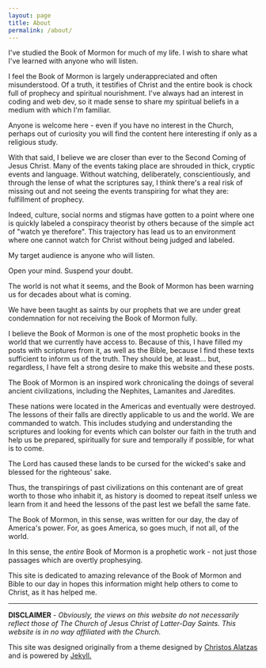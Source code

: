 ```yaml
---
layout: page
title: About
permalink: /about/
---
```


I've studied the Book of Mormon for much of my life. I wish to share what I've learned with anyone who will listen.

I feel the Book of Mormon is largely underappreciated and often misunderstood. Of a truth, it testifies of Christ and the entire book is chock full of prophecy and spiritual nourishment. I've always had an interest in coding and web dev, so it made sense to share my spiritual beliefs in a medium with which I'm familiar.

Anyone is welcome here - even if you have no interest in the Church, perhaps out of curiosity you will find the content here interesting if only as a religious study.

With that said, I believe we are closer than ever to the Second Coming of Jesus Christ. Many of the events taking place are shrouded in thick, cryptic events and language. Without watching, deliberately, conscientiously, and through the lense of what the scriptures say, I think there's a real risk of missing out and not seeing the events transpiring for what they are: fulfillment of prophecy.

Indeed, culture, social norms and stigmas have gotten to a point where one is quickly labeled a conspiracy theorist by others because of the simple act of "watch ye therefore". This trajectory has lead us to an environment where one cannot watch for Christ without being judged and labeled.

My target audience is anyone who will listen.

Open your mind. Suspend your doubt.

The world is not what it seems, and the Book of Mormon has been warning us for decades about what is coming.

We have been taught as saints by our prophets that we are under great condemnation for not receiving the Book of Mormon fully.

I believe the Book of Mormon is one of the most prophetic books in the world that we currently have access to. Because of this, I have filled my posts with scriptures from it, as well as the Bible, because I find these texts sufficient to inform us of the truth. They should be, at least... but, regardless, I have felt a strong desire to make this website and these posts.

The Book of Mormon is an inspired work chronicaling the doings of several ancient civilizations, including the Nephites, Lamanites and Jaredites.

These nations were located in the Americas and eventually were destroyed. The lessons of their falls are directly applicable to us and the world. We are commanded to watch. This includes studying and understanding the scriptures and looking for events which can bolster our faith in the truth and help us be prepared, spiritually for sure and temporally if possible, for what is to come.

The Lord has caused these lands to be cursed for the wicked's sake and blessed for the righteous' sake.

Thus, the transpirings of past civilizations on this contenant are of great worth to those who inhabit it, as history is doomed to repeat itself unless we learn from it and heed the lessons of the past lest we befall the same fate.

The Book of Mormon, in this sense, was written for our day, the day of America's power. For, as goes America, so goes much, if not all, of the world.

In this sense, the *entire* Book of Mormon is a prophetic work - not just those passages which are overtly prophesying.

This site is dedicated to amazing relevance of the Book of Mormon and Bible to our day in hopes this information might help others to come to Christ, as it has helped me.

---

**DISCLAIMER** - *Obviously, the views on this website do not necessarily reflect those of The Church of Jesus Christ of Latter-Day Saints. This website is in no way affiliated with the Church.*

<p>This site was designed originally from a theme designed by <a href="https://twitter.com/chalatz" title="Christos Alatzas twitter page">Christos Alatzas</a> and is powered by <a href="http://www.jekyllrb.com" target="_blank">Jekyll.</a></p>